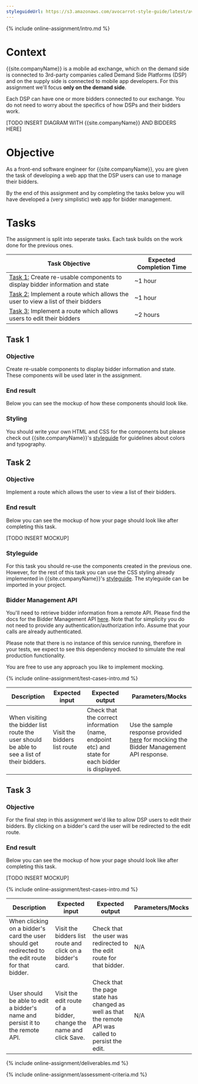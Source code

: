 ```yaml
---
styleguideUrl: https://s3.amazonaws.com/avocarrot-style-guide/latest/avocarrot-skin/documentation/apps/getting-started/index.html
---
```


{% include online-assignment/intro.md %}

# Context

{{site.companyName}} is a mobile ad exchange, which on the demand side is connected to 3rd-party companies called Demand Side Platforms (DSP) and on the supply side is connected to mobile app developers. For this assignment we'll focus **only on the demand side**.

Each DSP can have one or more bidders connected to our exchange. You do not need to worry about the specifics of how DSPs and their bidders work.

[TODO INSERT DIAGRAM WITH {{site.companyName}} AND BIDDERS HERE] 

# Objective

As a front-end software engineer for {{site.companyName}}, you are given the task of developing a web app that the DSP users can use to manage their bidders.

By the end of this assignment and by completing the tasks below you will have developed a (very simplistic) web app for bidder management. 

# Tasks

The assignment is split into seperate tasks. Each task builds on the work done for the previous ones. 

| Task Objective | Expected Completion Time |
|---|---|
| [Task 1:](#task-1) Create re-usable components to display bidder information and state | ~1 hour |
| [Task 2:](#task-2) Implement a route which allows the user to view a list of their bidders | ~1 hour |
| [Task 3:](#task-3) Implement a route which allows users to edit their bidders | ~2 hours |

## Task 1

### Objective

Create re-usable components to display bidder information and state. These components will be used later in the assignment.

### End result

Below you can see the mockup of how these components should look like.

### Styling

You should write your own HTML and CSS for the components but please check out {{site.companyName}}'s [styleguide]({{page.styleguideUrl}}) for guidelines about colors and typography.

## Task 2

### Objective

Implement a route which allows the user to view a list of their bidders.

### End result

Below you can see the mockup of how your page should look like after completing this task.

[TODO INSERT MOCKUP] 

### Styleguide

For this task you should re-use the components created in the previous one. However, for the rest of this task you can use the CSS styling already implemented in {{site.companyName}}'s [styleguide]({{page.styleguideUrl}}). The styleguide can be imported in your project.

### Bidder Management API

You'll need to retrieve bidder information from a remote API. Please find the docs for the Bidder Management API [here](http://docs.biddermanagement.apiary.io/). Note that for simplicity you do not need to provide any authentication/authorization info. Assume that your calls are already authenticated.

Please note that there is no instance of this service running, therefore in your tests, we expect to see this dependency mocked to simulate the real production functionality.

You are free to use any approach you like to implement mocking.

{% include online-assignment/test-cases-intro.md %}

| Description | Expected input | Expected output | Parameters/Mocks |
|---|---|---|---|
| When visiting the bidder list route the user should be able to see a list of their bidders. | Visit the bidders list route | Check that the correct information (name, endpoint etc) and state for each bidder is displayed. | Use the sample response provided [here](http://docs.biddermanagement.apiary.io/#reference/0/bidders-collection/get-all-bidders) for mocking the Bidder Management API response. |

## Task 3

### Objective

For the final step in this assignment we'd like to allow DSP users to edit their bidders. By clicking on a bidder's card the user will be redirected to the edit route.

### End result

Below you can see the mockup of how your page should look like after completing this task.

[TODO INSERT MOCKUP]

{% include online-assignment/test-cases-intro.md %}

| Description | Expected input | Expected output | Parameters/Mocks |
|---|---|---|---|
| When clicking on a bidder's card the user should get redirected to the edit route for that bidder. | Visit the bidders list route and click on a bidder's card. | Check that the user was redirected to the edit route for that bidder. | N/A |
| User should be able to edit a bidder's name and persist it to the remote API. | Visit the edit route of a bidder, change the name and click Save. | Check that the page state has changed as well as that the remote API was called to persist the edit. | N/A |

{% include online-assignment/deliverables.md %}

{% include online-assignment/assessment-criteria.md %}